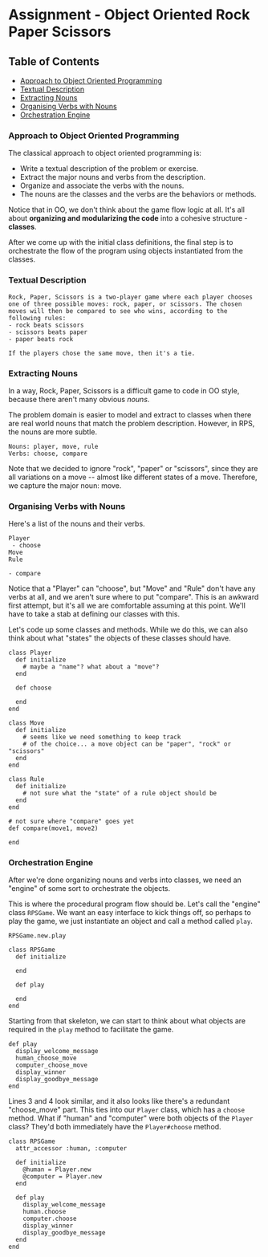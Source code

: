 # Assignment - Object Oriented Rock Paper Scissors

## Table of Contents
- [Approach to Object Oriented Programming](#approach-to-object-oriented-programming)
- [Textual Description](#textual-description)
- [Extracting Nouns](#extracting-nouns)
- [Organising Verbs with Nouns](#organising-verbs-with-nouns)
- [Orchestration Engine](#orchestration-engine)

### Approach to Object Oriented Programming
The classical approach to object oriented programming is:
- Write a textual description of the problem or exercise.
- Extract the major nouns and verbs from the description.
- Organize and associate the verbs with the nouns.
- The nouns are the classes and the verbs are the behaviors or methods.

Notice that in OO, we don't think about the game flow logic at all. It's all about __organizing and modularizing the code__ into a cohesive structure - __classes__. 

After we come up with the initial class definitions, the final step is to orchestrate the flow of the program using objects instantiated from the classes.

### Textual Description
```
Rock, Paper, Scissors is a two-player game where each player chooses one of three possible moves: rock, paper, or scissors. The chosen moves will then be compared to see who wins, according to the following rules:
- rock beats scissors
- scissors beats paper
- paper beats rock

If the players chose the same move, then it's a tie.
```
### Extracting Nouns
In a way, Rock, Paper, Scissors is a difficult game to code in OO style, because there aren't many obvious _nouns_. 

The problem domain is easier to model and extract to classes when there are real world nouns that match the problem description. However, in RPS, the nouns are more subtle. 
```
Nouns: player, move, rule
Verbs: choose, compare
```
Note that we decided to ignore "rock", "paper" or "scissors", since they are all variations on a move -- almost like different states of a move. Therefore, we capture the major noun: move.

### Organising Verbs with Nouns
Here's a list of the nouns and their verbs.
```
Player
 - choose
Move
Rule

- compare
```
Notice that a "Player" can "choose", but "Move" and "Rule" don't have any verbs at all, and we aren't sure where to put "compare". This is an awkward first attempt, but it's all we are comfortable assuming at this point. We'll have to take a stab at defining our classes with this.

Let's code up some classes and methods. While we do this, we can also think about what "states" the objects of these classes should have.
```
class Player
  def initialize
    # maybe a "name"? what about a "move"?
  end

  def choose

  end
end

class Move
  def initialize
    # seems like we need something to keep track
    # of the choice... a move object can be "paper", "rock" or "scissors"
  end
end

class Rule
  def initialize
    # not sure what the "state" of a rule object should be
  end
end

# not sure where "compare" goes yet
def compare(move1, move2)

end
```
### Orchestration Engine
After we're done organizing nouns and verbs into classes, we need an "engine" of some sort to orchestrate the objects. 

This is where the procedural program flow should be. Let's call the "engine" class `RPSGame`. We want an easy interface to kick things off, so perhaps to play the game, we just instantiate an object and call a method called `play`.
```
RPSGame.new.play

class RPSGame
  def initialize

  end

  def play

  end
end
```
Starting from that skeleton, we can start to think about what objects are required in the `play` method to facilitate the game.
```
def play
  display_welcome_message
  human_choose_move
  computer_choose_move
  display_winner
  display_goodbye_message
end
```
Lines 3 and 4 look similar, and it also looks like there's a redundant "choose_move" part. This ties into our `Player` class, which has a `choose` method. What if "human" and "computer" were both objects of the `Player` class? They'd both immediately have the `Player#choose` method. 
```
class RPSGame
  attr_accessor :human, :computer

  def initialize
    @human = Player.new
    @computer = Player.new
  end

  def play
    display_welcome_message
    human.choose
    computer.choose
    display_winner
    display_goodbye_message
  end
end
```